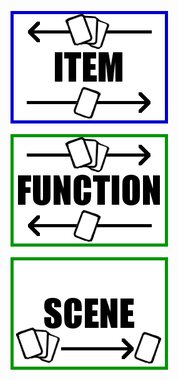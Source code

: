 ![SuperSpy](..\PrototypeArt\ItemCard.png)

![SuperSpy](..\PrototypeArt\FunctionCard.png)

![SuperSpy](..\PrototypeArt\SceneCard.png)